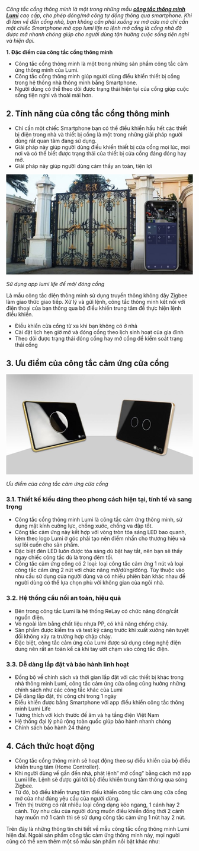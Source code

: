 ﻿*Công tắc cổng thông minh là một trong những mẫu [**công tắc thông minh Lumi**](https://lumi.vn/cong-tac-thong-minh/) cao cấp, cho phép đóng/mở công tự động thông qua smartphone. Khi đi làm về đến cổng nhà, bạn không cần phải xuống xe mở cửa mà chỉ cần một chiếc Smartphone mở app lumi life ra lệnh mở cổng là cổng nhà đã được mở nhanh chóng giúp cho người dùng tận hưởng cuộc sống tiện nghi và hiện đại.*

**1. Đặc điểm của công tắc cổng thông minh**

- Công tắc cổng thông minh là một trong những sản phẩm công tắc cảm ứng thông minh của Lumi.
- Công tắc cổng thông minh giúp người dùng điều khiển thiết bị cổng trong hệ thống nhà thông minh bằng Smartphone.
- Người dùng có thể theo dõi được trạng thái hiện tại của cổng giúp cuộc sống tiện nghi và thoải mái hơn.
## **2. Tính năng của công tắc cổng thông minh**
- Chỉ cần một chiếc Smartphone bạn có thể điều khiển hầu hết các thiết bị điện trong nhà và thiết bị cổng là một trong những giải pháp người dùng rất quan tâm đang sử dụng.
- Giải pháp này giúp người dùng điều khiển thiết bị cửa cổng mọi lúc, mọi nơi và có thể biết được trạng thái của thiết bị cửa cổng đáng đóng hay mở.
- Giải pháp này giúp người dùng cảm thấy an toàn, tiện lợi

![Sử dụng app lumi life để mở/ đóng cổng ](Aspose.Words.837117d1-6ae2-4c1d-899c-319bea12bf5e.001.jpeg)

*Sử dụng app lumi life để mở/ đóng cổng*

Là mẫu công tắc điện thông minh sử dụng truyền thông không dây Zigbee làm giao thức giao tiếp. Xử lý và gửi lệnh, công tắc thông minh kết nối với điện thoại của bạn thông qua bộ điều khiển trung tâm để thực hiện lệnh điều khiển.

- Điều khiển cửa cổng từ xa khi bạn không có ở nhà
- Cài đặt lịch hẹn giờ mở và đóng cổng theo lịch sinh hoạt của gia đình
- Theo dõi được trạng thái đóng cổng hay mở cổng để kiểm soát trạng thái cổng
## **3. Ưu điểm của công tắc cảm ứng cửa cổng**
![Các loại công tắc cổng thông minh ](Aspose.Words.837117d1-6ae2-4c1d-899c-319bea12bf5e.002.jpeg)

*Ưu điểm của công tắc cảm ứng cửa cổng*
### **3.1. Thiết kế kiểu dáng theo phong cách hiện tại, tính tế và sang trọng**
- Công tắc cổng thông minh Lumi là công tắc cảm ứng thông minh, sử dụng mặt kính cường lực, chống xước, chống va đập tốt.
- Công tắc cảm ứng này kết hợp với vòng tròn tỏa sáng LED bao quanh, kèm theo logo Lumi ở góc phải tạo nên điểm nhấn cho thương hiệu và sự lôi cuốn cho sản phẩm.
- Đặc biệt đèn LED luôn được tỏa sáng dù bật hay tắt, nên bạn sẽ thấy ngay chiếc công tắc dù là trong đêm tối.
- Công tắc cảm ứng cổng có 2 loại: loại công tắc cảm ứng 1 nút và loại công tắc cảm ứng 2 nút với chức năng mở/dừng/đóng. Tùy thuộc vào nhu cầu sử dụng của người dùng và có nhiều phiên bản khác nhau để người dùng có thể lựa chọn phù với không gian của ngôi nhà.
### **3.2. Hệ thống cầu nối an toàn, hiệu quả**
- Bên trong công tắc Lumi là hệ thống ReLay có chức năng đóng/cắt nguồn điện.
- Vỏ ngoài làm bằng chất liệu nhựa PP, có khả năng chống cháy.
- Sản phẩm được kiểm tra và test kỹ càng trước khi xuất xưởng nên tuyệt đối không xảy ra trường hợp chập cháy.
- Đặc biệt, công tắc cảm ứng của Lumi được sử dụng công nghệ điện dung nên rất an toàn kể cả khi tay ướt chạm vào công tắc điện.
### **3.3. Dễ dàng lắp đặt và bảo hành linh hoạt**
- Đồng bộ về chính sách và thời gian lắp đặt với các thiết bị khác trong nhà thông minh Lumi, công tắc cảm ứng cửa cổng cũng hưởng những chính sách như các công tắc khác của Lumi
- Dễ dàng lắp đặt, thi công chỉ trong 1 ngày
- Điều khiển được bằng Smartphone với app điều khiển công tắc thông minh Lumi Life
- Tương thích với kích thước đế âm và hạ tầng điện Việt Nam
- Hệ thống đại lý phủ rộng toàn quốc giúp bảo hành nhanh chóng
- Chính sách bảo hành 24 tháng
## **4. Cách thức hoạt động**
- Công tắc cổng thông minh sẽ hoạt động theo sự điều khiển của bộ điều khiển trung tâm (Home Controller).
- Khi người dùng về gần đến nhà, phát lệnh” mở cổng” bằng cách mở app Lumi life. Lệnh sẽ được gửi tới bộ điều khiển trung tâm thông qua sóng Zigbee.
- Từ đó, bộ điều khiển trung tâm điều khiển công tắc cảm ứng cửa cổng mở cửa như đúng yêu cầu của người dùng.
- Trên thị trường có rất nhiều loại cổng dạng kéo ngang, 1 cánh hay 2 cánh. Tùy nhu cầu của người dùng muốn điều khiển đồng thời 2 cánh hay muốn mở 1 cánh thì sẽ sử dụng công tắc cảm ứng 1 nút hay 2 nút.

Trên đây là những thông tin chi tiết về mẫu công tắc cổng thông minh Lumi hiện đai. Ngoài sản phẩm công tắc cảm ứng thông minh này, mọi người cũng có thể xem thêm một số mẫu sản phẩm nổi bật khác như:

